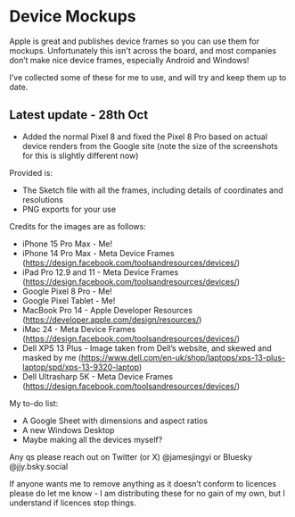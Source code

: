 # Device Mockups

Apple is great and publishes device frames so you can use them for mockups. Unfortunately this isn't across the board, and most companies don’t make nice device frames, especially Android and Windows!

I’ve collected some of these for me to use, and will try and keep them up to date.

## Latest update - 28th Oct
- Added the normal Pixel 8 and fixed the Pixel 8 Pro based on actual device renders from the Google site (note the size of the screenshots for this is slightly different now)

Provided is:

* The Sketch file with all the frames, including details of coordinates and resolutions
* PNG exports for your use

Credits for the images are as follows:
* iPhone 15 Pro Max - Me!
* iPhone 14 Pro Max - Meta Device Frames (https://design.facebook.com/toolsandresources/devices/)
* iPad Pro 12.9 and 11 - Meta Device Frames (https://design.facebook.com/toolsandresources/devices/)
* Google Pixel 8 Pro - Me!
* Google Pixel Tablet - Me!
* MacBook Pro 14 - Apple Developer Resources (https://developer.apple.com/design/resources/)
* iMac 24 - Meta Device Frames (https://design.facebook.com/toolsandresources/devices/)
* Dell XPS 13 Plus - Image taken from Dell’s website, and skewed and masked by me (https://www.dell.com/en-uk/shop/laptops/xps-13-plus-laptop/spd/xps-13-9320-laptop)
* Dell Ultrasharp 5K - Meta Device Frames (https://design.facebook.com/toolsandresources/devices/)

My to-do list:
* A Google Sheet with dimensions and aspect ratios
* A new Windows Desktop
* Maybe making all the devices myself?

Any qs please reach out on Twitter (or X) @jamesjingyi or Bluesky @jjy.bsky.social 

If anyone wants me to remove anything as it doesn’t conform to licences please do let me know - I am distributing these for no gain of my own, but I understand if licences stop things.

